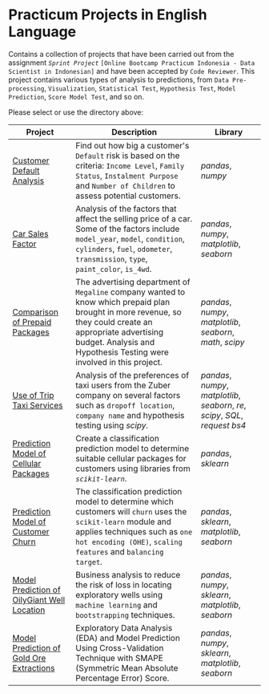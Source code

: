 # Practicum Projects in English Language

Contains a collection of projects that have been carried out from the assignment *`Sprint Project`* `[Online Bootcamp Practicum Indonesia - Data Scientist in Indonesian]` and have been accepted by `Code Reviewer`. This project contains various types of analysis to predictions, from `Data Pre-processing`, `Visualization`, `Statistical Test`, `Hypothesis Test`, `Model Prediction`, `Score Model Test`, and so on.

Please select or use the directory above:

| Project | Description | Library |
| ------- | ------- | ------- |
| [Customer Default Analysis](https://github.com/fuadraharjo/PracticumProjects-EnglishLanguage/blob/bcf167d0ddb129c17d101ca055ec41c03b0ca39c/Project-1/Default%20risk%20analysis%20-%20Islamic%20bank.ipynb) | Find out how big a customer's `Default` risk is based on the criteria: `Income Level`, `Family Status`, `Instalment Purpose` and `Number of Children` to assess potential customers. | *pandas*, *numpy* |
| [Car Sales Factor](https://github.com/fuadraharjo/PracticumProjects-EnglishLanguage/blob/bcf167d0ddb129c17d101ca055ec41c03b0ca39c/Project-2/Factors%20Influencing%20Car%20Selling%20Prices.ipynb) | Analysis of the factors that affect the selling price of a car. Some of the factors include `model_year`, `model`, `condition`, `cylinders`, `fuel`, `odometer`, `transmission`, `type`, `paint_color`, `is_4wd`. | *pandas*, *numpy*, *matplotlib*, *seaborn* |
| [Comparison of Prepaid Packages](https://github.com/fuadraharjo/PracticumProjects-EnglishLanguage/blob/bcf167d0ddb129c17d101ca055ec41c03b0ca39c/Project-3/Prepaid%20plan%20comparison%20study%20in%20megaline%20company.ipynb) | The advertising department of `Megaline` company wanted to know which prepaid plan brought in more revenue, so they could create an appropriate advertising budget. Analysis and Hypothesis Testing were involved in this project.| *pandas*, *numpy*, *matplotlib*, *seaborn*, *math*, *scipy* |
| [Use of Trip Taxi Services](https://github.com/fuadraharjo/PracticumProjects-EnglishLanguage/blob/bcf167d0ddb129c17d101ca055ec41c03b0ca39c/Project-4/Trip%20analysis%20of%20taxi%20service%20users.ipynb) | Analysis of the preferences of taxi users from the Zuber company on several factors such as `dropoff location`, `company name` and hypothesis testing using *scipy*. | *pandas*, *numpy*, *matplotlib*, *seaborn*, *re*, *scipy*, *SQL*, *request* *bs4*  |
| [Prediction Model of Cellular Packages](https://github.com/fuadraharjo/PracticumProjects-EnglishLanguage/blob/bcf167d0ddb129c17d101ca055ec41c03b0ca39c/Project-5/User%20cellular%20package%20prediction%20model%20using%20machine%20learning.ipynb) | Create a classification prediction model to determine suitable cellular packages for customers using libraries from *`scikit-learn`*. | *pandas*, *sklearn* |
| [Prediction Model of Customer Churn](https://github.com/fuadraharjo/PracticumProjects-EnglishLanguage/blob/bcf167d0ddb129c17d101ca055ec41c03b0ca39c/Project-6/Bank%20customer%20churn%20prediction%20model%20using%20machine%20learning.ipynb) | The classification prediction model to determine which customers will `churn` uses the `scikit-learn` module and applies techniques such as `one hot encoding (OHE)`, `scaling features` and `balancing target`. | *pandas*, *sklearn*, *matplotlib*, *seaborn* |
| [Model Prediction of OilyGiant Well Location](https://github.com/fuadraharjo/PracticumProjects-EnglishLanguage/blob/bcf167d0ddb129c17d101ca055ec41c03b0ca39c/Project-7/Predictive%20Modeling%20for%20OilyGiant%20Well%20Exploration%20Locations.ipynb) | Business analysis to reduce the risk of loss in locating exploratory wells using `machine learning` and `bootstrapping` techniques. | *pandas*, *numpy*, *sklearn*, *matplotlib*, *seaborn* |
| [Model Prediction of Gold Ore Extractions](https://github.com/fuadraharjo/PracticumProjects-EnglishLanguage/blob/27f87b0089338b8da967337094eae85c1352d6d1/Project-8%20-%20Gold%20ore%20extraction%20prediction%20model/Gold%20ore%20extraction%20prediction%20model.ipynb) | Exploratory Data Analysis (EDA) and Model Prediction Using Cross-Validation Technique with SMAPE (Symmetric Mean Absolute Percentage Error) Score. | *pandas*, *numpy*, *sklearn*, *matplotlib*, *seaborn* |